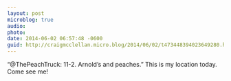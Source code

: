 ```yaml
---
layout: post
microblog: true
audio: 
photo: 
date: 2014-06-02 06:57:48 -0600
guid: http://craigmcclellan.micro.blog/2014/06/02/t473448394023649280.html
---
```

“@ThePeachTruck: 11-2. Arnold’s and peaches.” This is my location today. Come see me!
